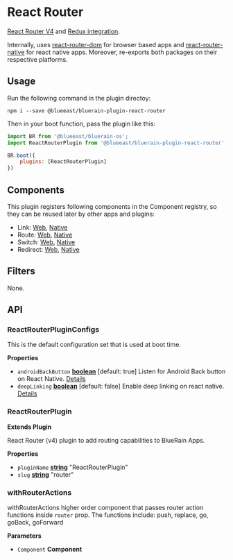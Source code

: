 # React Router

[React Router V4](https://github.com/ReactTraining/react-router) and [Redux integration](https://github.com/ReactTraining/react-router/tree/master/packages/react-router-redux). 

Internally, uses [react-router-dom](https://github.com/ReactTraining/react-router/tree/master/packages/react-router-dom) for browser based apps and [react-router-native](https://github.com/ReactTraining/react-router/tree/master/packages/react-router-native) for react native apps. Moreover, re-exports both packages on their respective platforms.

## Usage

Run the following command in the plugin directoy:

```shell
npm i --save @blueeast/bluerain-plugin-react-router
```

Then in your boot function, pass the plugin like this:

```javascript
import BR from '@blueeast/bluerain-os';
import ReactRouterPlugin from '@blueeast/bluerain-plugin-react-router';

BR.boot({
	plugins: [ReactRouterPlugin]
})
```

## Components

This plugin registers following components in the Component registry, so they can be reused later by other apps and plugins:

-   Link: [Web](https://reacttraining.com/react-router/web/api/Link), [Native](https://reacttraining.com/react-router/native/api/Link)
-   Route: [Web](https://reacttraining.com/react-router/web/api/Route), [Native](https://reacttraining.com/react-router/native/api/Route)
-   Switch: [Web](https://reacttraining.com/react-router/web/api/Switch), [Native](https://reacttraining.com/react-router/native/api/Switch)
-   Redirect: [Web](https://reacttraining.com/react-router/web/api/Redirect), [Native](https://reacttraining.com/react-router/native/api/Redirect)

## Filters

None.

## API

<!-- Generated by documentation.js. Update this documentation by updating the source code. -->

### ReactRouterPluginConfigs

This is the default configuration set
that is used at boot time.

**Properties**

-   `androidBackButton` **[boolean](https://developer.mozilla.org/en-US/docs/Web/JavaScript/Reference/Global_Objects/Boolean)** [default: true]			Listen for Android Back button on React Native. [Details](https://reacttraining.com/react-router/native/api/AndroidBackButton)
-   `deepLinking` **[boolean](https://developer.mozilla.org/en-US/docs/Web/JavaScript/Reference/Global_Objects/Boolean)** [default: false]					Enable deep linking on react native. [Details](https://reacttraining.com/react-router/native/api/DeepLinking)

### ReactRouterPlugin

**Extends Plugin**

React Router (v4) plugin to add routing capabilities to BlueRain Apps.

**Properties**

-   `pluginName` **[string](https://developer.mozilla.org/en-US/docs/Web/JavaScript/Reference/Global_Objects/String)** "ReactRouterPlugin"
-   `slug` **[string](https://developer.mozilla.org/en-US/docs/Web/JavaScript/Reference/Global_Objects/String)** "router"

### withRouterActions

withRouterActions higher order component that passes router action functions inside `router` prop.
The functions include: push, replace, go, goBack, goForward

**Parameters**

-   `Component` **Component** 
